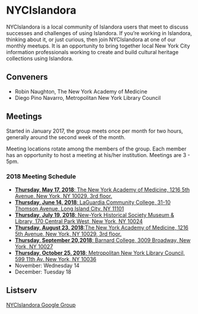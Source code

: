 # NYCIslandora
NYCIslandora is a local community of Islandora users that meet to discuss successes and challenges of using Islandora. If you’re working in Islandora, thinking about it, or just curious, then join NYCIslandora at one of our monthly meetups.  It is an opportunity to bring together local New York City information professionals working to create and build cultural heritage collections using Islandora.

## Conveners
* Robin Naughton, The New York Academy of Medicine
* Diego Pino Navarro, Metropolitan New York Library Council


## Meetings
Started in January 2017, the group meets once per month for two hours, generally around the second week of the month. 

Meeting locations rotate among the members of the group.  Each member has an opportunity to host a meeting at his/her institution. Meetings are 3 - 5pm.

### 2018 Meeting Schedule
* [**Thursday, May 17, 2018**: The New York Academy of Medicine, 1216 5th Avenue, New York, NY 10029, 3rd floor.](https://github.com/rnaughtonwk/NYCIslandora/blob/master/Meetings/meeting201805.md)
* [**Thursday, June 14, 2018**: LaGuardia Community College, 31-10 Thomson Avenue, Long Island City, NY 11101](https://github.com/rnaughtonwk/NYCIslandora/blob/master/Meetings/meeting201806.md)
* [**Thursday, July 19, 2018**: New-York Historical Society Museum & Library, 170 Central Park West, New York, NY 10024](https://github.com/rnaughtonwk/NYCIslandora/blob/master/Meetings/meeting201807.md)
* [**Thursday, August 23, 2018**:The New York Academy of Medicine, 1216 5th Avenue, New York, NY 10029, 3rd floor.](https://github.com/rnaughtonwk/NYCIslandora/blob/master/Meetings/meeting201808.md)
* [**Thursday, September 20,2018**: Barnard College, 3009 Broadway, New York, NY 10027](https://github.com/rnaughtonwk/NYCIslandora/blob/master/Meetings/meeting201809.md)
* [**Thursday, October 25, 2018**: Metropolitan New York Library Council, 599 11th Av. New York, NY 10036](https://github.com/rnaughtonwk/NYCIslandora/blob/master/Meetings/meeting201810.md)
* November: Wednesday 14
* December: Tuesday 18

## Listserv
[NYCIslandora Google Group](https://groups.google.com/forum/#!forum/nycislandora)
